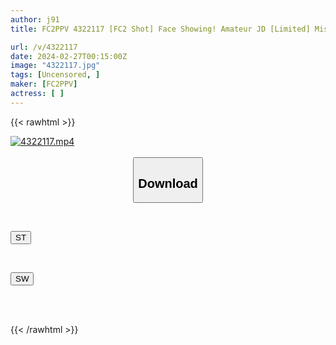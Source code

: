 ```yaml
---
author: j91
title: FC2PPV 4322117 [FC2 Shot] Face Showing! Amateur JD [Limited] Misuzu-Chan, 20 Years Old, An Orthodox Beautiful JD With A Neat And Solid Appearance! ! Massive Creampie To An Erotic Girl Who Transforms Into A Lewd Woman Who Loves Intense Sex As Soon As The Erotic Switch Is Turned On! ! Galaxy☆Do [cen]

url: /v/4322117
date: 2024-02-27T00:15:00Z
image: "4322117.jpg"
tags: [Uncensored, ]
maker: [FC2PPV]
actress: [ ]
---
```



{{< rawhtml >}}

<div class="video" data-videoid="LL92DZ8DDYtRzda">
    <a href="javascript:;">
        <img src="/v/4322117/4322117.jpg" width="WIDTH" height="HEIGHT" alt="4322117.mp4" loading="lazy">
    </a>
</div>

<script type="text/javascript" src="https://j91.asia/asset/on-demand-st.js"></script>

<br>
  <link rel="stylesheet" href="https://j91.asia/asset/bs5.css">
  
  <center>
  <button class="btn btn-primary" type="button" data-bs-toggle="collapse" data-bs-target=".multi-collapse" aria-expanded="false" aria-controls="multiCollapseExample1 multiCollapseExample2"><h2>Download</h2></button></center>
</p>
<div class="row">
  <div class="col">
    <div class="collapse multi-collapse" id="multiCollapseExample1">
      <div class="card card-body">
	      	      <br>
<div class="buttons">  
<p><a href="https://streamtape.to/v/LL92DZ8DDYtRzda" target="_blank"><button class="btn-hover color-3"><i class="fa fa-download"></i> ST</button></a></p></div>
    </div>
  </div>
</div>
  <div class="col">
    <div class="collapse multi-collapse" id="multiCollapseExample2">
      <div class="card card-body">
	      <br>
<div class="buttons">
<p><a href="https://cdnwish.com/7srsz79ni49h" target="_blank"><button class="btn-hover color-2"><i class="fa fa-download"></i> SW</button></a></p></div>
<br><br>
      </div>
    </div>
  </div>
</div>

{{< /rawhtml >}}